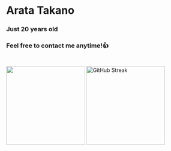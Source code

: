 # Arata Takano
### Just 20 years old 
### Feel free to contact me anytime!👍
#

<a href="https://github.com/tocoteron">
  <img align="left" height="210px" src="https://github-readme-stats.vercel.app/api/top-langs/?username=Arata1202&layout=compact&langs_count=10&theme=tokyonight" />
</a>
<a href="https://git.io/streak-stats">
  <img height="210px" src="https://github-readme-streak-stats.herokuapp.com?user=Arata1202&theme=tokyonight&locale=ja" alt="GitHub Streak" />
</a>
